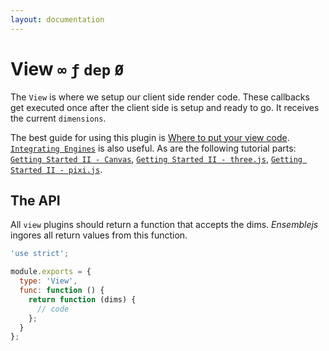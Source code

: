 ```yaml
---
layout: documentation
---
```


# View `∞` `ƒ` `dep` `Ø`

The `View` is where we setup our client side render code. These callbacks get executed once after the client side is setup and ready to go. It receives the current `dimensions`.

The best guide for using this plugin is [Where to put your view code](/website/docs/guides/view-logic). [`Integrating Engines`](/website/docs/guides/integrating-engines) is also useful. As are the following tutorial parts: [`Getting Started II - Canvas`](/website/docs/tutorials/getting-started-ii-canvas), [`Getting Started II - three.js`](/website/docs/tutorials/getting-started-ii-threejs), [`Getting Started II - pixi.js`](/website/docs/tutorials/getting-started-ii-pixijs).

## The API
All `view` plugins should return a function that accepts the dims. *Ensemblejs* ingores all return values from this function.

~~~javascript
'use strict';

module.exports = {
  type: 'View',
  func: function () {
    return function (dims) {
      // code
    };
  }
};
~~~